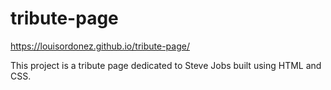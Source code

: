 # tribute-page

https://louisordonez.github.io/tribute-page/

This project is a tribute page dedicated to Steve Jobs built using HTML and CSS.
